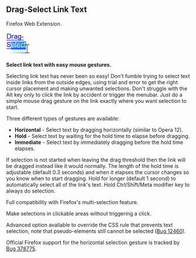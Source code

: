 ## Drag-Select Link Text
Firefox Web Extension.

![](/icon.png)

**Select link text with easy mouse gestures.**

Selecting link text has never been so easy! Don't fumble trying to select 
text inside links from the outside edges, using trial and error to get the 
right cursor placement and making unwanted selections. Don't struggle with 
the Alt key only to click the link by accident or trigger the menubar. Just 
do a simple mouse drag gesture on the link exactly where you want selection 
to start.

Three different types of gestures are available:

* **Horizontal** - Select text by dragging horizontally (similar to Opera 12).
* **Hold** - Select text by waiting for the hold time to elapse before dragging.
* **Immediate** - Select text by immediately dragging before the hold time elapses.

If selection is not started when leaving the drag threshold then the link 
will be dragged instead like it would normally. The length of the hold time 
is adjustable (default 0.3 seconds) and when it elapses the cursor changes so 
you know when to start dragging. Hold for longer (default 1 second) to 
automatically select all of the link's text. Hold Ctrl/Shift/Meta modifier 
key to always do selection.

Full compatibility with Firefox's multi-selection feature.

Make selections in clickable areas without triggering a click.

Advanced option available to override the CSS rule that prevents text 
selection, note that pseudo-elements still cannot be selected ([Bug 
12460](https://bugzilla.mozilla.org/show_bug.cgi?id=12460)). 

Official Firefox support for the horizontal selection gesture is tracked by 
[Bug 378775](https://bugzilla.mozilla.org/show_bug.cgi?id=378775).
